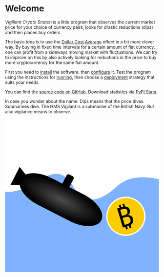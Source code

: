 # Welcome

*Vigiliant Crypto Snatch* is a little program that observes the current market price for your choice of currency pairs, looks for drastic reductions (dips) and then places buy orders.

The basic idea is to use the [Dollar Cost Average](https://en.wikipedia.org/wiki/Dollar_cost_averaging) effect in a bit more clever way. By buying in fixed time intervals for a certain amount of fiat currency, one can profit from a sideways moving market with fluctuations. We can try to improve on this by also actively looking for reductions in the price to buy more cryptocurrency for the same fiat amount.

First you need to [install](installation.md) the software, then [configure](configuration/general.md) it. Test the program using the instructions for [running](usage/general.md), then choose a [deployment](deployment.md) strategy that suits your needs.

You can find the [source code on GitHub](https://github.com/martin-ueding/vigilant-crypto-snatch). Download statistics via [PyPI Stats](https://pypistats.org/packages/vigilant-crypto-snatch).

In case you wonder about the name: Dips means that the price dives. Submarines dive. The HMS Vigilant is a submarine of the British Navy. But also vigilance means to observe.

![](logo.png)

